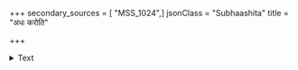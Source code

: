 +++
secondary_sources = [ "MSS_1024",]
jsonClass = "Subhaashita"
title = "अधः करोति"

+++

<details><summary>Text</summary>

अधः करोति यद्रत्नं मूर्ध्ना धारयते तृणम्।  
दोषस्तस्यैव जलधे रत्नं रत्नं तृणं तृणम्॥
</details>
